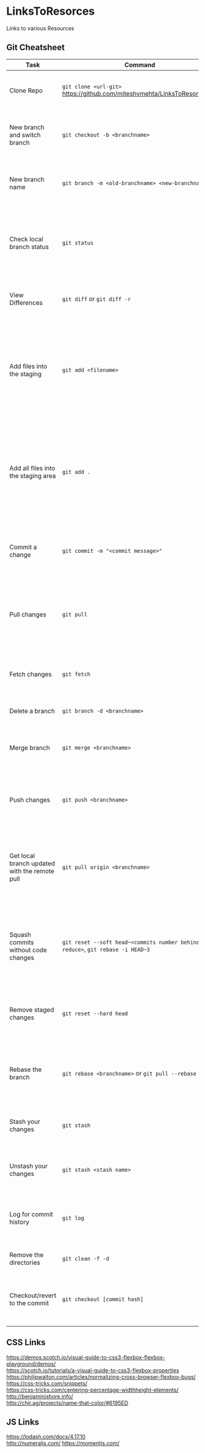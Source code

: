 # LinksToResorces
Links to various Resources

## Git Cheatsheet

|Task | Command | Notes | 
|--|--|--|
|Clone Repo|`git clone <url-git>`  https://github.com/miteshvmehta/LinksToResorces.git | Create a working copy of a local repository|
|New branch and switch branch|`git checkout -b <branchname>`|Create a new branch and switch to it|
|New branch name|`git branch -m <old-branchname> <new-branchname>`|Change a name of branch and switch to it|
|Check local branch status|`git status`|List the files you've changed and those you still need to add or commit|
|View Differences|`git diff` or  `git diff -r`|View all the merge conflicts and changes|
|Add files into the staging|`git add <filename>`|After you have manually resolved any conflicts, you add the changed file into the staging area|
|Add all files into the staging area|`git add .`|After you have manually resolved any conflicts, you add the changed files/code into the staging area|
|Commit a change|`git commit -m "<commit message>"`|Commits the changes in the staging area locally|
|Pull changes|`git pull`|Fetch and merge changes on the remote server to your working directory|
|Fetch changes|`git fetch`|Fetch only changes of remote into local dir does not merge|
|Delete a branch|`git branch -d <branchname>`|Deletes a branch in local|
|Merge branch|`git merge <branchname>`|To merge a different branch into your active branch|
|Push changes|`git push <branchname>`|Push the branch to your remote repository, so others can use it|
|Get local branch updated with the remote pull|`git pull origin <branchname>`|To fetch and auto-merged the remote with the local branch; cluttered commits|
|Squash commits without code changes|`git reset --soft head~<commits number behind to reduce>`, `git rebase -i HEAD~3`|reduce the commit history for the working branch without changing the code|
|Remove staged changes|`git reset --hard head`|removed the add the files from staging to unstaged area|
|Rebase the branch|`git rebase <branchname>` or `git pull --rebase`|Same as git pull but places the commits and current branch as HEAD.|
|Stash your changes|`git stash`|Stash your changes for later use in the branch|
|Unstash your changes|`git stash <stash name>`|Unstash your changes for using in the branch|
|Log for commit history|`git log`|Log for the commit history of current branch|
|Remove the directories|`git clean -f -d`|removes directories and delete files|
|Checkout/revert to the commit|`git checkout [commit hash]`|checks back to the commit id of that branch|
| | | |


## CSS Links
https://demos.scotch.io/visual-guide-to-css3-flexbox-flexbox-playground/demos/     
https://scotch.io/tutorials/a-visual-guide-to-css3-flexbox-properties    
https://philipwalton.com/articles/normalizing-cross-browser-flexbox-bugs/    
https://css-tricks.com/snippets/   
https://css-tricks.com/centering-percentage-widthheight-elements/   
http://benjaminjshore.info/     
http://chir.ag/projects/name-that-color/#6195ED   


## JS Links
https://lodash.com/docs/4.17.10    
http://numeraljs.com/
https://momentjs.com/    

